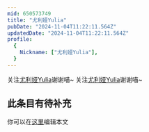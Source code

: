```yaml
---
mid: 650573749
title: "尤利娅Yulia"
pubDate: "2024-11-04T11:22:11.564Z"
updatedDate: "2024-11-04T11:22:11.564Z"
profile:
  {
    Nickname: ["尤利娅Yulia"],
  }
---
```


关注[尤利娅Yulia](https://space.bilibili.com/650573749)谢谢喵~ 关注[尤利娅Yulia](https://space.bilibili.com/650573749)谢谢喵~

## 此条目有待补充
你可以在[这里](https://github.com/Yuhanawa/VTuber.ICU-Content/edit/master/v/尤利娅Yulia/index.md)编辑本文
